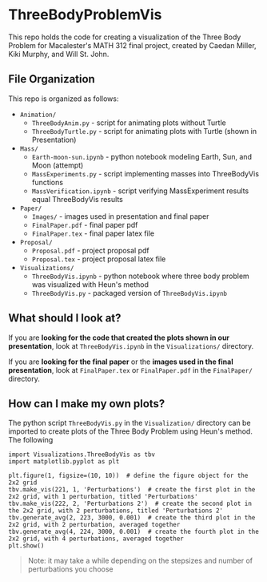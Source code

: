 # ThreeBodyProblemVis

This repo holds the code for creating a visualization of the Three Body Problem for Macalester's MATH 312 final project, created by Caedan Miller, Kiki Murphy, and Will St. John.

## File Organization

This repo is organized as follows:

- `Animation/`
  - `ThreeBodyAnim.py`  -  script for animating plots without Turtle
  - `ThreeBodyTurtle.py`  -  script for animating plots with Turtle (shown in Presentation)
- `Mass/`
  - `Earth-moon-sun.ipynb`  -  python notebook modeling Earth, Sun, and Moon (attempt)
  - `MassExperiments.py`  -  script implementing masses into ThreeBodyVis functions
  - `MassVerification.ipynb` - script verifying MassExperiment results equal ThreeBodyVis results
- `Paper/`
  - `Images/`  -  images used in presentation and final paper
  - `FinalPaper.pdf`  -  final paper pdf
  - `FinalPaper.tex`  -  final paper latex file
- `Proposal/`
  - `Proposal.pdf`  -  project proposal pdf
  - `Proposal.tex`  -  project proposal latex file
- `Visualizations/`
  - `ThreeBodyVis.ipynb`  -  python notebook where three body problem was visualized with Heun's method
  - `ThreeBodyVis.py`  -  packaged version of `ThreeBodyVis.ipynb`

## What should I look at?

If you are **looking for the code that created the plots shown in our presentation**, look at `ThreeBodyVis.ipynb` in the `Visualizations/` directory.

If you are **looking for the final paper** or the **images used in the final presentation**, look at `FinalPaper.tex` or `FinalPaper.pdf` in the `FinalPaper/` directory.

## How can I make my own plots?

The python script `ThreeBodyVis.py` in the `Visualization/` directory can be imported to create plots of the Three Body Problem using Heun's method. The following

```{python}
import Visualizations.ThreeBodyVis as tbv
import matplotlib.pyplot as plt

plt.figure(1, figsize=(10, 10))  # define the figure object for the 2x2 grid
tbv.make_vis(221, 1, 'Perturbations')  # create the first plot in the 2x2 grid, with 1 perturbation, titled 'Perturbations'
tbv.make_vis(222, 2, 'Perturbations 2')  # create the second plot in the 2x2 grid, with 2 perturbations, titled 'Perturbations 2'
tbv.generate_avg(2, 223, 3000, 0.001)  # create the third plot in the 2x2 grid, with 2 perturbation, averaged together
tbv.generate_avg(4, 224, 3000, 0.001)  # create the fourth plot in the 2x2 grid, with 4 perturbations, averaged together
plt.show()

```

> Note: it may take a while depending on the stepsizes and number of perturbations you choose
